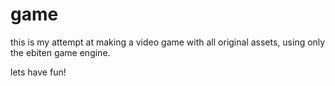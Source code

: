 # game

this is my attempt at making a video game with all original assets, using only the ebiten game engine.

lets have fun!
